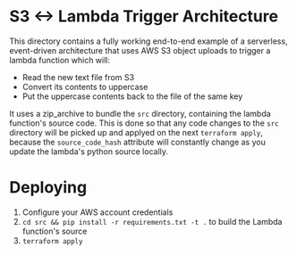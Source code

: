 # S3 <-> Lambda Trigger Architecture

This directory contains a fully working end-to-end example of a serverless, event-driven architecture that uses AWS S3 object uploads to trigger a lambda function which will:

- Read the new text file from S3
- Convert its contents to uppercase
- Put the uppercase contents back to the file of the same key

It uses a zip_archive to bundle the `src` directory, containing the lambda function's source code. This is done so that any code changes to the `src` directory will be picked up and applyed on the next `terraform apply`, because the `source_code_hash` attribute will constantly change as you update the lambda's python source locally.

# Deploying

1. Configure your AWS account credentials
2. `cd src && pip install -r requirements.txt -t .` to build the Lambda function's source
3. `terraform apply`
